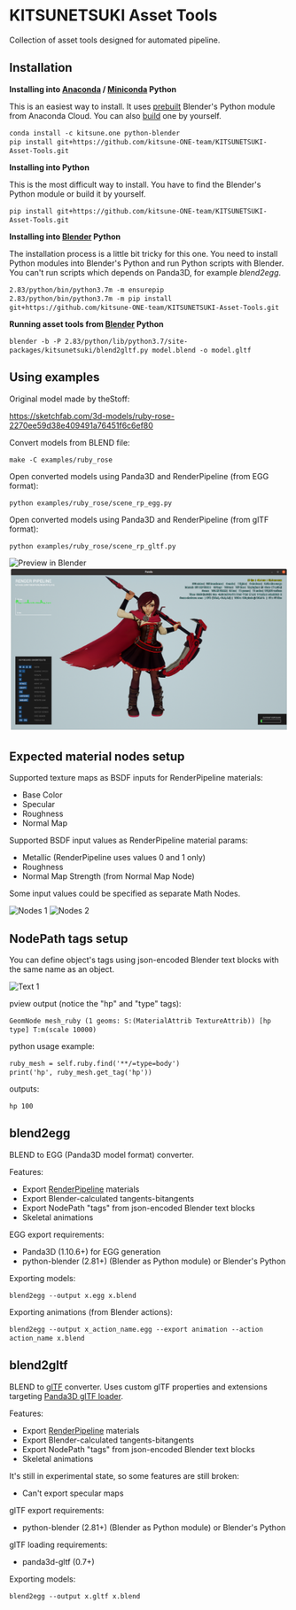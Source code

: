 KITSUNETSUKI Asset Tools
========================

Collection of asset tools designed for automated pipeline.


Installation
------------

**Installing into [Anaconda](https://www.anaconda.com/products/individual) / [Miniconda](https://docs.conda.io/en/latest/miniconda.html) Python**

This is an easiest way to install.
It uses [prebuilt](https://anaconda.org/kitsune.ONE/python-blender) Blender's Python module from Anaconda Cloud.
You can also [build](https://github.com/kitsune-ONE-team/KITSUNETSUKI-SDK/tree/master/conda/blender) one by yourself.

```
conda install -c kitsune.one python-blender
pip install git+https://github.com/kitsune-ONE-team/KITSUNETSUKI-Asset-Tools.git
```


**Installing into Python**

This is the most difficult way to install.
You have to find the Blender's Python module or build it by yourself.

```
pip install git+https://github.com/kitsune-ONE-team/KITSUNETSUKI-Asset-Tools.git
```


**Installing into [Blender](https://www.blender.org/download/) Python**

The installation process is a little bit tricky for this one.
You need to install Python modules into Blender's Python and run Python scripts with Blender.
You can't run scripts which depends on Panda3D, for example *blend2egg*.

```
2.83/python/bin/python3.7m -m ensurepip
2.83/python/bin/python3.7m -m pip install git+https://github.com/kitsune-ONE-team/KITSUNETSUKI-Asset-Tools.git
```


**Running asset tools from [Blender](https://www.blender.org/download/) Python**

```
blender -b -P 2.83/python/lib/python3.7/site-packages/kitsunetsuki/blend2gltf.py model.blend -o model.gltf
```


Using examples
--------------

Original model made by theStoff:

https://sketchfab.com/3d-models/ruby-rose-2270ee59d38e409491a76451f6c6ef80

Convert models from BLEND file:
```
make -C examples/ruby_rose
```

Open converted models using Panda3D and RenderPipeline (from EGG format):
```
python examples/ruby_rose/scene_rp_egg.py
```

Open converted models using Panda3D and RenderPipeline (from glTF format):
```
python examples/ruby_rose/scene_rp_gltf.py
```

![Preview in Blender](screenshots/preview_blender.png)
![Preview in RenderPipeline](screenshots/preview_rp1.png)


Expected material nodes setup
-----------------------------

Supported texture maps as BSDF inputs for RenderPipeline materials:
* Base Color
* Specular
* Roughness
* Normal Map

Supported BSDF input values as RenderPipeline material params:
* Metallic (RenderPipeline uses values 0 and 1 only)
* Roughness
* Normal Map Strength (from Normal Map Node)

Some input values could be specified as separate Math Nodes.

![Nodes 1](screenshots/nodes1.png)
![Nodes 2](screenshots/nodes2.png)


NodePath tags setup
-------------------

You can define object's tags using json-encoded Blender text blocks with the same name as an object.

![Text 1](screenshots/text1.png)

pview output (notice the "hp" and "type" tags):
```
GeomNode mesh_ruby (1 geoms: S:(MaterialAttrib TextureAttrib)) [hp type] T:m(scale 10000)
```

python usage example:
```
ruby_mesh = self.ruby.find('**/=type=body')
print('hp', ruby_mesh.get_tag('hp'))
```
outputs:
```
hp 100
```

blend2egg
---------

BLEND to EGG (Panda3D model format) converter.

Features:
* Export [RenderPipeline](https://github.com/tobspr/RenderPipeline) materials
* Export Blender-calculated tangents-bitangents
* Export NodePath "tags" from json-encoded Blender text blocks
* Skeletal animations

EGG export requirements:
* Panda3D (1.10.6+) for EGG generation
* python-blender (2.81+) (Blender as Python module) or Blender's Python

Exporting models:
```
blend2egg --output x.egg x.blend
```

Exporting animations (from Blender actions):
```
blend2egg --output x_action_name.egg --export animation --action action_name x.blend
```


blend2gltf
----------

BLEND to [glTF](https://github.com/KhronosGroup/glTF) converter.
Uses custom glTF properties and extensions targeting [Panda3D glTF loader](https://github.com/Moguri/panda3d-gltf).

Features:
* Export [RenderPipeline](https://github.com/tobspr/RenderPipeline) materials
* Export Blender-calculated tangents-bitangents
* Export NodePath "tags" from json-encoded Blender text blocks
* Skeletal animations

It's still in experimental state, so some features are still broken:
* Can't export specular maps

glTF export requirements:
* python-blender (2.81+) (Blender as Python module) or Blender's Python

glTF loading requirements:
* panda3d-gltf (0.7+)

Exporting models:
```
blend2egg --output x.gltf x.blend
```
